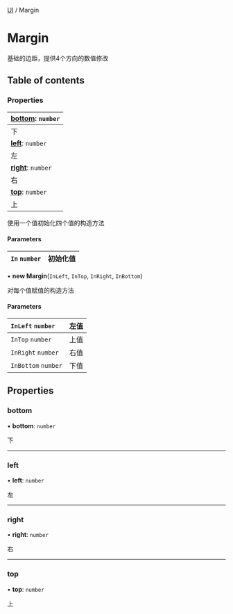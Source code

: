 [UI](../groups/UI.UI.md) / Margin

# Margin <Badge type="tip" text="Class" /> <Score text="Margin" />

基础的边距，提供4个方向的数值修改

## Table of contents

### Properties <Score text="Properties" /> 
| **[bottom](mw.Margin.md#bottom)**: `number`  |
| :-----|
| 下|
| **[left](mw.Margin.md#left)**: `number`  |
| 左|
| **[right](mw.Margin.md#right)**: `number`  |
| 右|
| **[top](mw.Margin.md#top)**: `number`  |
| 上|

使用一个值初始化四个值的构造方法


#### Parameters

| `In` `number` | 初始化值 |
| :------ | :------ |

• **new Margin**(`InLeft`, `InTop`, `InRight`, `InBottom`)

对每个值赋值的构造方法

#### Parameters

| `InLeft` `number` | 左值 |
| :------ | :------ |
| `InTop` `number` | 上值 |
| `InRight` `number` | 右值 |
| `InBottom` `number` | 下值 |

## Properties

### bottom <Score text="bottom" /> 

• **bottom**: `number`

下

___

### left <Score text="left" /> 

• **left**: `number`

左

___

### right <Score text="right" /> 

• **right**: `number`

右

___

### top <Score text="top" /> 

• **top**: `number`

上
